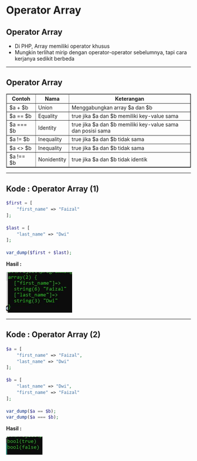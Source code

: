 # Operator Array

## Operator Array

- Di PHP, Array memiliki operator khusus
- Mungkin terlihat mirip dengan operator-operator sebelumnya, tapi cara kerjanya sedikit berbeda

---

## Operator Array

<table border="1" width="100%">
    <tr>
        <th>Contoh</th>
        <th>Nama</th>
        <th>Keterangan</th>
    </tr>
    <tr>
        <td>$a + $b</td>
        <td>Union</td>
        <td>Menggabungkan array $a dan $b</td>
    </tr>
    <tr>
        <td>$a == $b</td>
        <td>Equality</td>
        <td>true jika $a dan $b memiliki key-value sama</td>
    </tr>
    <tr>
        <td>$a === $b</td>
        <td>Identity</td>
        <td>true jika $a dan $b memiliki key-value sama dan posisi sama</td>
    </tr>
    <tr>
        <td>$a != $b</td>
        <td>Inequality</td>
        <td>true jika $a dan $b tidak sama</td>
    </tr>
    <tr>
        <td>$a <> $b</td>
        <td>Inequality</td>
        <td>true jika $a dan $b tidak sama</td>
    </tr>
    <tr>
        <td>$a !== $b</td>
        <td>Nonidentity</td>
        <td>true jika $a dan $b tidak identik</td>
    </tr>
</table>

---

## Kode : Operator Array (1)

```php
$first = [
    "first_name" => "Faizal"
];

$last = [
    "last_name" => "Dwi"
];

var_dump($first + $last);
```

**Hasil :**

![1](../assets/img/16/1.webp)

---

## Kode : Operator Array (2)

```php
$a = [
    "first_name" => "Faizal",
    "last_name" => "Dwi"
];

$b = [
    "last_name" => "Dwi",
    "first_name" => "Faizal"
];

var_dump($a == $b);
var_dump($a === $b);
```

**Hasil :**

![2](../assets/img/16/2.webp)